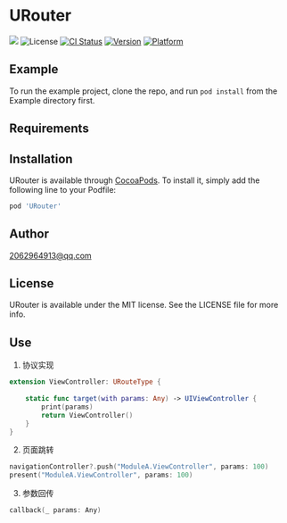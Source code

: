 # URouter

![](https://img.shields.io/badge/language-swift-orange.svg) 
![License](https://img.shields.io/cocoapods/l/Lotusoot.svg?style=flat)
[![CI Status](https://img.shields.io/travis/1031721778@qq.com/URouter.svg?style=flat)](https://travis-ci.org/1031721778@qq.com/URouter)
[![Version](https://img.shields.io/cocoapods/v/URouter.svg?style=flat)](https://cocoapods.org/pods/URouter)
[![Platform](https://img.shields.io/cocoapods/p/URouter.svg?style=flat)](https://cocoapods.org/pods/URouter)

## Example

To run the example project, clone the repo, and run `pod install` from the Example directory first.

## Requirements

## Installation

URouter is available through [CocoaPods](https://cocoapods.org). To install
it, simply add the following line to your Podfile:

```ruby
pod 'URouter'
```

## Author

2062964913@qq.com

## License

URouter is available under the MIT license. See the LICENSE file for more info.

## Use
1. 协议实现
```Swift
extension ViewController: URouteType {
    
    static func target(with params: Any) -> UIViewController {
        print(params)
        return ViewController()
    }
}
```
2. 页面跳转
```Swift
navigationController?.push("ModuleA.ViewController", params: 100)
present("ModuleA.ViewController", params: 100)
```
3. 参数回传
```Swift
callback(_ params: Any)
```
